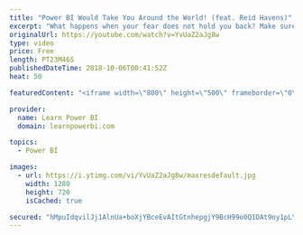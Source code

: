 ```yaml
---
title: "Power BI Would Take You Around the World! (feat. Reid Havens)"
excerpt: "What happens when your fear does not hold you back? Make sure you watch till the end to find out. 👉 Connect with Reid: http://www.havensconsulting.net/   👉 Join the LearnPowerBI Family: https://web.learnpowerbi.com/waitlist-invite/ =============================================== 👉 FREE Power BI Step-by-Step"
originalUrl: https://youtube.com/watch?v=YvUaZ2aJg8w
type: video
price: Free
length: PT23M46S
publishedDateTime: 2018-10-06T00:41:52Z
heat: 50

featuredContent: "<iframe width=\"800\" height=\"500\" frameborder=\"0\" src=\"https://www.youtube.com/embed/YvUaZ2aJg8w\" allow=\"accelerometer; autoplay; encrypted-media; gyroscope; picture-in-picture\" allowfullscreen></iframe>"

provider:
  name: Learn Power BI
  domain: learnpowerbi.com

topics:
  - Power BI

images:
  - url: https://i.ytimg.com/vi/YvUaZ2aJg8w/maxresdefault.jpg
    width: 1280
    height: 720
    isCached: true

secured: "hMpuIdqvilJj1AlnUa+boXjYBceEvAItGtnhepgjY9BcH99o0Q1DAt9ny1pLY8zIomfeMXL2Ubfy9s0EHpaaG/YdlJZN4gnM98sVgWmCso0I5JZS09TwsI4/bgDQTq3ERlZ1QOoQ39YnQUMKHE8QBrCVTPelELlGYDHUaocMaOgLmDnWodKSRAOLEXKvO29NKrURhubbkMJaTPC4RjZvYZAUCi4mKubrafUURCjtvVX4vpcLq+vmNz2zERSJyIto642saOucIegfEX/JpC3v0a8HS8YHeH/iuApp8zxWdGRw3MxMJtRLl8dWx35vr1powTc03YfgLBuJmJ4xg9CIuikrtxTtQEtPG7OE4Vc1EEuRrTJfX+BIQ8W7BESbk/UIARn5exfv9spUAuRtVTl6HFme99+afWOK9fIgvVVuJiQ=;YFqDX1u8JUC2CkWHXyBWLw=="
---
```


